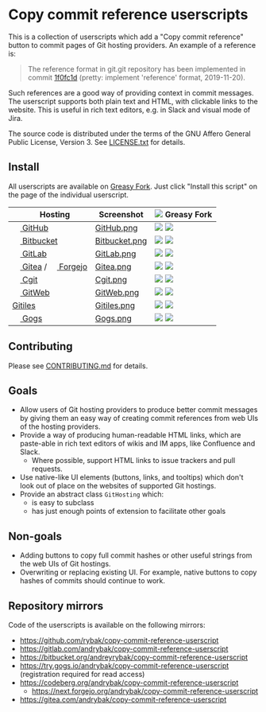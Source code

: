 # Copy commit reference userscripts

This is a collection of userscripts which add a "Copy commit reference" button
to commit pages of Git hosting providers.  An example of a reference is:

> The reference format in git.git repository has been implemented in commit
> [1f0fc1d](https://github.com/git/git/commit/1f0fc1db8599f87520494ca4f0e3c1b6fabdf997)
> (pretty: implement 'reference' format, 2019-11-20).

Such references are a good way of providing context in commit messages. The
userscript supports both plain text and HTML, with clickable links to the
website. This is useful in rich text editors, e.g. in Slack and visual mode of
Jira.

The source code is distributed under the terms of the GNU Affero General Public
License, Version 3.  See [LICENSE.txt](LICENSE.txt) for details.

## Install

All userscripts are available on [Greasy Fork][GreasyForkSet]. Just click
"Install this script" on the page of the individual userscript.

| <img src="https://git-scm.com/favicon.ico" height=16 /> Hosting                                                                                              | Screenshot                                     | ![][GreasyForkIcon] Greasy Fork                                                            |
|--------------------------------------------------------------------------------------------------------------------------------------------------------------|------------------------------------------------|--------------------------------------------------------------------------------------------|
| [<img src="https://github.githubassets.com/favicons/favicon-dark.svg" width=16 height=16 /> GitHub][GitHub]                                                  | [GitHub.png](./Documentation/GitHub.png)       | [![][GitHubVersion]][GitHubGreasyFork]       [![][GitHubInstalls]][GitHubGreasyFork]       |
| [<img src="https://bitbucket.org/favicon.ico?v=2" height=16 width=16 /> Bitbucket][Bitbucket]                                                                | [Bitbucket.png](./Documentation/Bitbucket.png) | [![][BitbucketVersion]][BitbucketGreasyFork] [![][BitbucketInstalls]][BitbucketGreasyFork] |
| [<img src="https://gitlab.com/assets/favicon-72a2cad5025aa931d6ea56c3201d1f18e68a8cd39788c7c80d5b2b82aa5143ef.png" width=16 height=16 /> GitLab][GitLab]     | [GitLab.png](./Documentation/GitLab.png)       | [![][GitLabVersion]][GitLabGreasyFork] [![][GitLabInstalls]][GitLabGreasyFork]             |
| [<img src="https://gitea.com/assets/img/favicon.png" height=16 /> Gitea][Gitea] / [<img src="https://forgejo.org/favicon.ico" height=16 /> Forgejo][Forgejo] | [Gitea.png](./Documentation/Gitea.png)         | [![][GiteaVersion]][GiteaGreasyFork] [![][GiteaInstalls]][GiteaGreasyFork]                 |
| [<img src="https://git.zx2c4.com/cgit/plain/cgit.png" height=16 /> Cgit][Cgit]                                                                               | [Cgit.png](./Documentation/Cgit.png)           | [![][CgitVersion]][CgitGreasyFork] [![][CgitInstalls]][CgitGreasyFork]                     |
| [<img src="https://repo.or.cz/favicon.ico" width=16 height=16 /> GitWeb][GitWeb]                                                                             | [GitWeb.png](./Documentation/GitWeb.png)       | [![][GitWebVersion]][GitWebGreasyFork] [![][GitWebInstalls]][GitWebGreasyFork]             |
| [Gitiles][Gitiles]                                                                                                                                           | [Gitiles.png](./Documentation/Gitiles.png)     | [![][GitilesVersion]][GitilesGreasyFork] [![][GitilesInstalls]][GitilesGreasyFork]         |
| [<img src="https://try.gogs.io/img/favicon.png" width=16 /> Gogs][Gogs]                                                                                      | [Gogs.png](./Documentation/Gogs.png)           | [![][GogsVersion]][GogsGreasyFork] [![][GogsInstalls]][GogsGreasyFork]                     |

## Contributing

Please see [CONTRIBUTING.md](CONTRIBUTING.md) for details.

## Goals

- Allow users of Git hosting providers to produce better commit messages by
  giving them an easy way of creating commit references from web UIs of the
  hosting providers.
- Provide a way of producing human-readable HTML links, which are paste-able in
  rich text editors of wikis and IM apps, like Confluence and Slack.
  - Where possible, support HTML links to issue trackers and pull requests.
- Use native-like UI elements (buttons, links, and tooltips) which don't look
  out of place on the websites of supported Git hostings.
- Provide an abstract class `GitHosting` which:
  - is easy to subclass
  - has just enough points of extension to facilitate other goals

## Non-goals

- Adding buttons to copy full commit hashes or other useful strings from the web
  UIs of Git hostings.
- Overwriting or replacing existing UI.  For example, native buttons to copy
  hashes of commits should continue to work.

## Repository mirrors

Code of the userscripts is available on the following mirrors:

- <https://github.com/rybak/copy-commit-reference-userscript>
- <https://gitlab.com/andrybak/copy-commit-reference-userscript>
- <https://bitbucket.org/andreyrybak/copy-commit-reference-userscript>
- <https://try.gogs.io/andrybak/copy-commit-reference-userscript> (registration
  required for read access)
- <https://codeberg.org/andrybak/copy-commit-reference-userscript>
  - <https://next.forgejo.org/andrybak/copy-commit-reference-userscript>
- <https://gitea.com/andrybak/copy-commit-reference-userscript>

[GreasyForkSet]: https://greasyfork.org/en/scripts?set=588773
[GreasyForkIcon]: https://greasyfork.org/vite/assets/blacklogo16-bc64b9f7.png
[GitHub]: https://github.com "The complete developer platform to build, scale, and deliver secure software."
[GitHubGreasyFork]: https://greasyfork.org/en/scripts/472870-github-copy-commit-reference
[GitHubInstalls]: https://img.shields.io/badge/dynamic/json?style=flat&color=670000&label=Installs&query=total_installs&url=https%3A%2F%2Fgreasyfork.org%2Fscripts%2F472870.json
[GitHubVersion]: https://img.shields.io/badge/dynamic/json?style=flat&color=670000&label=Version&query=version&url=https%3A%2F%2Fgreasyfork.org%2Fscripts%2F472870.json
[Bitbucket]: https://www.atlassian.com/software/bitbucket "Code & CI/CD, built for teams using Jira"
[BitbucketGreasyFork]: https://greasyfork.org/en/scripts/470667-bitbucket-copy-commit-reference
[BitbucketInstalls]: https://img.shields.io/badge/dynamic/json?style=flat&color=670000&label=Installs&query=total_installs&url=https%3A%2F%2Fgreasyfork.org%2Fscripts%2F470667.json
[BitbucketVersion]: https://img.shields.io/badge/dynamic/json?style=flat&color=670000&label=Version&query=version&url=https%3A%2F%2Fgreasyfork.org%2Fscripts%2F470667.json
[GitWeb]: https://git-scm.com/docs/gitweb "simple web interface to track changes in git repositories"
[GitWebGreasyFork]: https://greasyfork.org/en/scripts/476739-gitweb-copy-commit-reference
[GitWebInstalls]: https://img.shields.io/badge/dynamic/json?style=flat&color=670000&label=Installs&query=total_installs&url=https%3A%2F%2Fgreasyfork.org%2Fscripts%2F476739.json
[GitWebVersion]: https://img.shields.io/badge/dynamic/json?style=flat&color=670000&label=Version&query=version&url=https%3A%2F%2Fgreasyfork.org%2Fscripts%2F476739.json
[GitLab]: https://gitlab.com "GitLab is the most comprehensive AI-powered DevSecOps Platform."
[GitLabGreasyFork]: https://greasyfork.org/en/scripts/476738-gitlab-copy-commit-reference
[GitLabInstalls]: https://img.shields.io/badge/dynamic/json?style=flat&color=670000&label=Installs&query=total_installs&url=https%3A%2F%2Fgreasyfork.org%2Fscripts%2F476738.json
[GitLabVersion]: https://img.shields.io/badge/dynamic/json?style=flat&color=670000&label=Version&query=version&url=https%3A%2F%2Fgreasyfork.org%2Fscripts%2F476738.json
[Gitiles]: https://gerrit.googlesource.com/gitiles/ "A simple JGit repository browser"
[GitilesGreasyFork]: https://greasyfork.org/en/scripts/476737-gitiles-copy-commit-reference
[GitilesInstalls]: https://img.shields.io/badge/dynamic/json?style=flat&color=670000&label=Installs&query=total_installs&url=https%3A%2F%2Fgreasyfork.org%2Fscripts%2F476737.json
[GitilesVersion]: https://img.shields.io/badge/dynamic/json?style=flat&color=670000&label=Version&query=version&url=https%3A%2F%2Fgreasyfork.org%2Fscripts%2F476737.json
[Cgit]: https://git.zx2c4.com/cgit/about/ "A hyperfast web frontend for git repositories written in C."
[CgitGreasyFork]: https://greasyfork.org/en/scripts/476735-cgit-copy-commit-reference
[CgitInstalls]: https://img.shields.io/badge/dynamic/json?style=flat&color=670000&label=Installs&query=total_installs&url=https%3A%2F%2Fgreasyfork.org%2Fscripts%2F476735.json
[CgitVersion]: https://img.shields.io/badge/dynamic/json?style=flat&color=670000&label=Version&query=version&url=https%3A%2F%2Fgreasyfork.org%2Fscripts%2F476735.json
[Gitea]: https://gitea.com "Gitea is a painless self-hosted all-in-one software development service"
[GiteaGreasyFork]: https://greasyfork.org/en/scripts/476736-gitea-copy-commit-reference
[GiteaInstalls]: https://img.shields.io/badge/dynamic/json?style=flat&color=670000&label=Installs&query=total_installs&url=https%3A%2F%2Fgreasyfork.org%2Fscripts%2F476736.json
[GiteaVersion]: https://img.shields.io/badge/dynamic/json?style=flat&color=670000&label=Version&query=version&url=https%3A%2F%2Fgreasyfork.org%2Fscripts%2F476736.json
[Gogs]: https://gogs.io "A painless self-hosted Git service."
[GogsGreasyFork]: https://greasyfork.org/en/scripts/476791-gogs-copy-commit-reference
[GogsInstalls]: https://img.shields.io/badge/dynamic/json?style=flat&color=670000&label=Installs&query=total_installs&url=https%3A%2F%2Fgreasyfork.org%2Fscripts%2F476791.json
[GogsVersion]: https://img.shields.io/badge/dynamic/json?style=flat&color=670000&label=Version&query=version&url=https%3A%2F%2Fgreasyfork.org%2Fscripts%2F476791.json
[Forgejo]: https://forgejo.org/ "Forgejo is a fork of Gitea"
